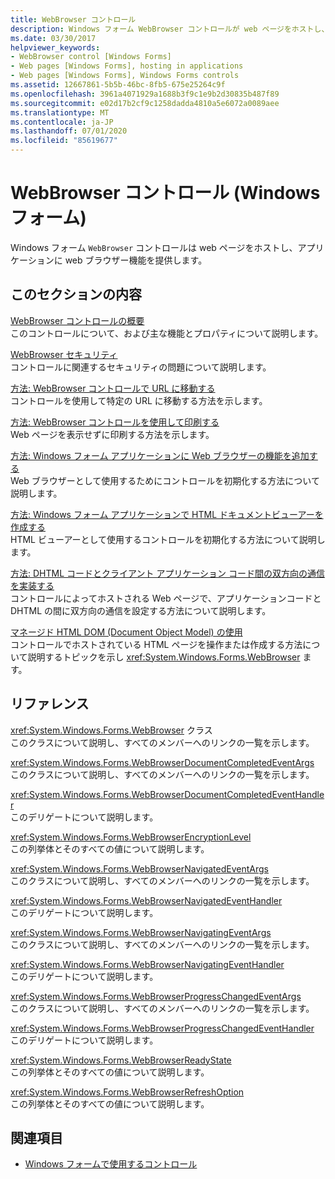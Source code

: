 ```yaml
---
title: WebBrowser コントロール
description: Windows フォーム WebBrowser コントロールが web ページをホストし、アプリケーションに web ブラウザー機能を提供する方法について説明します。
ms.date: 03/30/2017
helpviewer_keywords:
- WebBrowser control [Windows Forms]
- Web pages [Windows Forms], hosting in applications
- Web pages [Windows Forms], Windows Forms controls
ms.assetid: 12667861-5b5b-46bc-8fb5-675e25264c9f
ms.openlocfilehash: 3961a4071929a1688b3f9c1e9b2d30835b487f89
ms.sourcegitcommit: e02d17b2cf9c1258dadda4810a5e6072a0089aee
ms.translationtype: MT
ms.contentlocale: ja-JP
ms.lasthandoff: 07/01/2020
ms.locfileid: "85619677"
---
```

# <a name="webbrowser-control-windows-forms"></a>WebBrowser コントロール (Windows フォーム)
Windows フォーム `WebBrowser` コントロールは web ページをホストし、アプリケーションに web ブラウザー機能を提供します。  
  
## <a name="in-this-section"></a>このセクションの内容  
 [WebBrowser コントロールの概要](webbrowser-control-overview.md)  
 このコントロールについて、および主な機能とプロパティについて説明します。  
  
 [WebBrowser セキュリティ](webbrowser-security.md)  
 コントロールに関連するセキュリティの問題について説明します。  
  
 [方法: WebBrowser コントロールで URL に移動する](how-to-navigate-to-a-url-with-the-webbrowser-control.md)  
 コントロールを使用して特定の URL に移動する方法を示します。  
  
 [方法: WebBrowser コントロールを使用して印刷する](how-to-print-with-a-webbrowser-control.md)  
 Web ページを表示せずに印刷する方法を示します。  
  
 [方法: Windows フォーム アプリケーションに Web ブラウザーの機能を追加する](how-to-add-web-browser-capabilities-to-a-windows-forms-application.md)  
 Web ブラウザーとして使用するためにコントロールを初期化する方法について説明します。  
  
 [方法: Windows フォーム アプリケーションで HTML ドキュメントビューアーを作成する](how-to-create-an-html-document-viewer-in-a-windows-forms-application.md)  
 HTML ビューアーとして使用するコントロールを初期化する方法について説明します。  
  
 [方法: DHTML コードとクライアント アプリケーション コード間の双方向の通信を実装する](implement-two-way-com-between-dhtml-and-client.md)  
 コントロールによってホストされる Web ページで、アプリケーションコードと DHTML の間に双方向の通信を設定する方法について説明します。  
  
 [マネージド HTML DOM (Document Object Model) の使用](using-the-managed-html-document-object-model.md)  
 コントロールでホストされている HTML ページを操作または作成する方法について説明するトピックを示し <xref:System.Windows.Forms.WebBrowser> ます。  
  
## <a name="reference"></a>リファレンス  
 <xref:System.Windows.Forms.WebBrowser> クラス  
 このクラスについて説明し、すべてのメンバーへのリンクの一覧を示します。  
  
 <xref:System.Windows.Forms.WebBrowserDocumentCompletedEventArgs>  
 このクラスについて説明し、すべてのメンバーへのリンクの一覧を示します。  
  
 <xref:System.Windows.Forms.WebBrowserDocumentCompletedEventHandler>  
 このデリゲートについて説明します。  
  
 <xref:System.Windows.Forms.WebBrowserEncryptionLevel>  
 この列挙体とそのすべての値について説明します。  
  
 <xref:System.Windows.Forms.WebBrowserNavigatedEventArgs>  
 このクラスについて説明し、すべてのメンバーへのリンクの一覧を示します。  
  
 <xref:System.Windows.Forms.WebBrowserNavigatedEventHandler>  
 このデリゲートについて説明します。  
  
 <xref:System.Windows.Forms.WebBrowserNavigatingEventArgs>  
 このクラスについて説明し、すべてのメンバーへのリンクの一覧を示します。  
  
 <xref:System.Windows.Forms.WebBrowserNavigatingEventHandler>  
 このデリゲートについて説明します。  
  
 <xref:System.Windows.Forms.WebBrowserProgressChangedEventArgs>  
 このクラスについて説明し、すべてのメンバーへのリンクの一覧を示します。  
  
 <xref:System.Windows.Forms.WebBrowserProgressChangedEventHandler>  
 このデリゲートについて説明します。  
  
 <xref:System.Windows.Forms.WebBrowserReadyState>  
 この列挙体とそのすべての値について説明します。  
  
 <xref:System.Windows.Forms.WebBrowserRefreshOption>  
 この列挙体とそのすべての値について説明します。  
  
## <a name="see-also"></a>関連項目

- [Windows フォームで使用するコントロール](controls-to-use-on-windows-forms.md)
